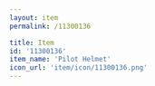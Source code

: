 ```yaml
---
layout: item
permalink: /11300136

title: Item
id: '11300136'
item_name: 'Pilot Helmet'
icon_url: 'item/icon/11300136.png'
---
```

